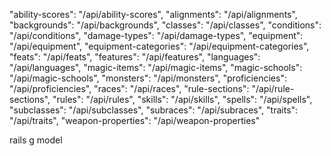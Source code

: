 "ability-scores": "/api/ability-scores",
  "alignments": "/api/alignments",
  "backgrounds": "/api/backgrounds",
  "classes": "/api/classes",
  "conditions": "/api/conditions",
  "damage-types": "/api/damage-types",
  "equipment": "/api/equipment",
  "equipment-categories": "/api/equipment-categories",
  "feats": "/api/feats",
  "features": "/api/features",
  "languages": "/api/languages",
  "magic-items": "/api/magic-items",
  "magic-schools": "/api/magic-schools",
  "monsters": "/api/monsters",
  "proficiencies": "/api/proficiencies",
  "races": "/api/races",
  "rule-sections": "/api/rule-sections",
  "rules": "/api/rules",
  "skills": "/api/skills",
  "spells": "/api/spells",
  "subclasses": "/api/subclasses",
  "subraces": "/api/subraces",
  "traits": "/api/traits",
  "weapon-properties": "/api/weapon-properties"



  rails g model
